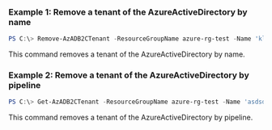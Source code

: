 ### Example 1: Remove a tenant of the AzureActiveDirectory by name 
```powershell
PS C:\> Remove-AzADB2CTenant -ResourceGroupName azure-rg-test -Name 'klaskkdls.onmicrosoft.com'

```

This command removes a tenant of the AzureActiveDirectory by name.

### Example 2: Remove a tenant of the AzureActiveDirectory by pipeline 
```powershell
PS C:\> Get-AzADB2CTenant -ResourceGroupName azure-rg-test -Name 'asdsdsadsad.onmicrosoft.com' | Remove-AzADB2CTenant

```

This command removes a tenant of the AzureActiveDirectory by pipeline. 

